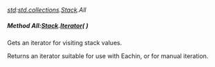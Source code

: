 _[std](../../modules/std/std-module.md):[std.collections](../../modules/std/std-collections.md).[Stack<T>](../../modules/std/std-collections-stack.md).All_
##### Method All:[Stack](../../modules/std/std-collections-stack.md)<T>.[Iterator](../../modules/std/std-collections-stack-iterator.md)(  )
Gets an iterator for visiting stack values.

Returns an iterator suitable for use with Eachin, or for manual iteration.
